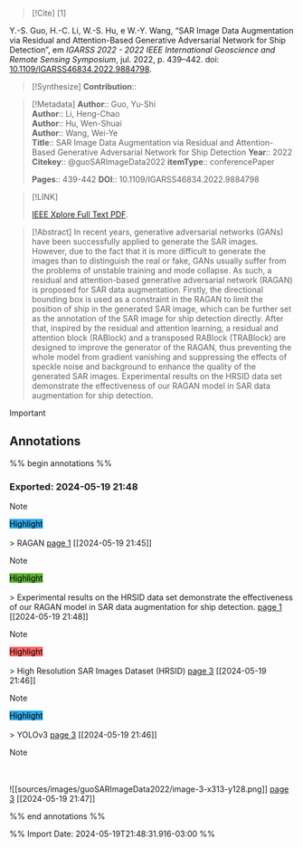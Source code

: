 >[!Cite] [1]

Y.-S. Guo, H.-C. Li, W.-S. Hu, e W.-Y. Wang, “SAR Image Data Augmentation via Residual and Attention-Based Generative Adversarial Network for Ship Detection”, em _IGARSS 2022 - 2022 IEEE International Geoscience and Remote Sensing Symposium_, jul. 2022, p. 439–442. doi: [10.1109/IGARSS46834.2022.9884798](https://doi.org/10.1109/IGARSS46834.2022.9884798).

>[!Synthesize]
>**Contribution**::

>[!Metadata]
> **Author**:: Guo, Yu-Shi</br> **Author**:: Li, Heng-Chao</br> **Author**:: Hu, Wen-Shuai</br> **Author**:: Wang, Wei-Ye</br>
>**Title**:: SAR Image Data Augmentation via Residual and Attention-Based Generative Adversarial Network for Ship Detection
>**Year**:: 2022
>**Citekey**:: @guoSARImageData2022
>**itemType**:: conferencePaper
>
>
>
>
>
>
> **Pages**:: 439-442
>**DOI**:: 10.1109/IGARSS46834.2022.9884798
>

>[!LINK]
>
>[IEEE Xplore Full Text PDF](file://C:\Users\maila\Zotero\storage\YWFHGZ9W\Guo%20et%20al.%20-%202022%20-%20SAR%20Image%20Data%20Augmentation%20via%20Residual%20and%20Atten.pdf).

>[!Abstract]
In recent years, generative adversarial networks (GANs) have been successfully applied to generate the SAR images. However, due to the fact that it is more difficult to generate the images than to distinguish the real or fake, GANs usually suffer from the problems of unstable training and mode collapse. As such, a residual and attention-based generative adversarial network (RAGAN) is proposed for SAR data augmentation. Firstly, the directional bounding box is used as a constraint in the RAGAN to limit the position of ship in the generated SAR image, which can be further set as the annotation of the SAR image for ship detection directly. After that, inspired by the residual and attention learning, a residual and attention block (RABlock) and a transposed RABlock (TRABlock) are designed to improve the generator of the RAGAN, thus preventing the whole model from gradient vanishing and suppressing the effects of speckle noise and background to enhance the quality of the generated SAR images. Experimental results on the HRSID data set demonstrate the effectiveness of our RAGAN model in SAR data augmentation for ship detection.

> [!important]
## Annotations

%% begin annotations %%

### Exported: 2024-05-19 21:48
>[!Note]
><mark style="background-color: #2ea8e5">Highlight</mark></br></br>> RAGAN
>[page 1](file://C:\Users\maila\Zotero\storage\YWFHGZ9W\Guo%20et%20al.%20-%202022%20-%20SAR%20Image%20Data%20Augmentation%20via%20Residual%20and%20Atten.pdf) [[2024-05-19 21:45]]

>[!Note]
><mark style="background-color: #5fb236">Highlight</mark></br></br>> Experimental results on the HRSID data set demonstrate the effectiveness of our RAGAN model in SAR data augmentation for ship detection.
>[page 1](file://C:\Users\maila\Zotero\storage\YWFHGZ9W\Guo%20et%20al.%20-%202022%20-%20SAR%20Image%20Data%20Augmentation%20via%20Residual%20and%20Atten.pdf) [[2024-05-19 21:48]]

>[!Note]
><mark style="background-color: #ff6666">Highlight</mark></br></br>> High Resolution SAR Images Dataset (HRSID)
>[page 3](file://C:\Users\maila\Zotero\storage\YWFHGZ9W\Guo%20et%20al.%20-%202022%20-%20SAR%20Image%20Data%20Augmentation%20via%20Residual%20and%20Atten.pdf) [[2024-05-19 21:46]]

>[!Note]
><mark style="background-color: #2ea8e5">Highlight</mark></br></br>> YOLOv3
>[page 3](file://C:\Users\maila\Zotero\storage\YWFHGZ9W\Guo%20et%20al.%20-%202022%20-%20SAR%20Image%20Data%20Augmentation%20via%20Residual%20and%20Atten.pdf) [[2024-05-19 21:46]]

>[!Note]
></br></br>
>![[sources/images/guoSARImageData2022/image-3-x313-y128.png]]
>[page 3](file://C:\Users\maila\Zotero\storage\YWFHGZ9W\Guo%20et%20al.%20-%202022%20-%20SAR%20Image%20Data%20Augmentation%20via%20Residual%20and%20Atten.pdf) [[2024-05-19 21:47]]

%% end annotations %%

%% Import Date: 2024-05-19T21:48:31.916-03:00 %%
